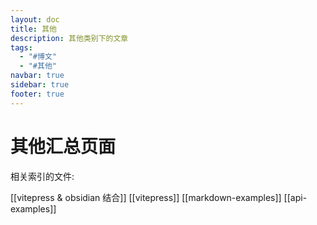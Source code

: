```yaml
---
layout: doc
title: 其他
description: 其他类别下的文章
tags:
  - "#博文"
  - "#其他"
navbar: true
sidebar: true
footer: true
---
```

# 其他汇总页面 

相关索引的文件: 

[[vitepress & obsidian 结合]]
[[vitepress]]
[[markdown-examples]]
[[api-examples]]
